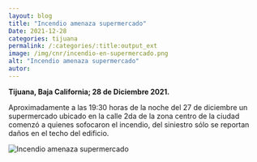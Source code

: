 ```yaml
---
layout: blog
title: "Incendio amenaza supermercado"
Date: 2021-12-28
categories: tijuana
permalink: /:categories/:title:output_ext
image: /img/cnr/incendio-en-supermercado.png
alt: "Incendio amenaza supermercado"
autor:
---
```


**Tijuana, Baja California; 28 de Diciembre 2021.** 

Aproximadamente a las 19:30 horas de la noche del 27 de diciembre un supermercado ubicado en la calle 2da de la zona centro de la ciudad comenzó a quienes sofocaron el incendio, del siniestro sólo se reportan daños en el techo del edificio. 


<div id="carouselExampleSlidesOnly" class="carousel slide" data-ride="carousel">
  <div class="carousel-inner">
    <div class="carousel-item active">
       <img class="d-block w-100" src="/img/cnr/incendio-en-supermercado.png" loading="lazy"  alt="Incendio amenaza supermercado">
    </div>
  </div>
</div>
